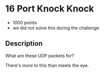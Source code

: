 # 16 Port Knock Knock
- 1000 points
- we did not solve this during the challenge

Description
---
What are these UDP packets for?

There's more to this than meets the eye.
